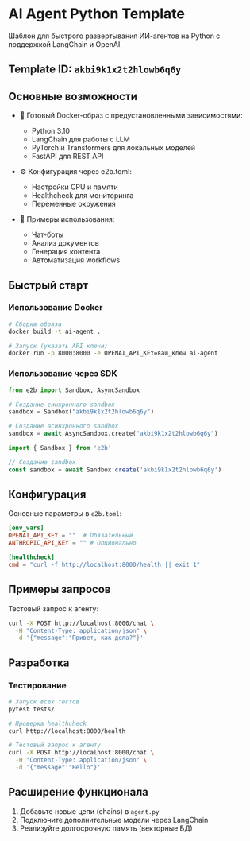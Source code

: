 # AI Agent Python Template

Шаблон для быстрого развертывания ИИ-агентов на Python с поддержкой LangChain и OpenAI.

## Template ID: `akbi9k1x2t2hlowb6q6y`

## Основные возможности

- 🐳 Готовый Docker-образ с предустановленными зависимостями:
  - Python 3.10
  - LangChain для работы с LLM
  - PyTorch и Transformers для локальных моделей
  - FastAPI для REST API

- ⚙️ Конфигурация через e2b.toml:
  - Настройки CPU и памяти
  - Healthcheck для мониторинга
  - Переменные окружения

- 🤖 Примеры использования:
  - Чат-боты
  - Анализ документов
  - Генерация контента
  - Автоматизация workflows

## Быстрый старт

### Использование Docker
```bash
# Сборка образа
docker build -t ai-agent .

# Запуск (указать API ключи)
docker run -p 8000:8000 -e OPENAI_API_KEY=ваш_ключ ai-agent
```

### Использование через SDK
```python
from e2b import Sandbox, AsyncSandbox

# Создание синхронного sandbox
sandbox = Sandbox("akbi9k1x2t2hlowb6q6y")

# Создание асинхронного sandbox
sandbox = await AsyncSandbox.create("akbi9k1x2t2hlowb6q6y")
```

```javascript
import { Sandbox } from 'e2b'

// Создание sandbox
const sandbox = await Sandbox.create('akbi9k1x2t2hlowb6q6y')
```

## Конфигурация

Основные параметры в `e2b.toml`:

```toml
[env_vars]
OPENAI_API_KEY = ""  # Обязательный
ANTHROPIC_API_KEY = "" # Опционально

[healthcheck]
cmd = "curl -f http://localhost:8000/health || exit 1"
```

## Примеры запросов

Тестовый запрос к агенту:
```bash
curl -X POST http://localhost:8000/chat \
  -H "Content-Type: application/json" \
  -d '{"message":"Привет, как дела?"}'
```

## Разработка

### Тестирование
```bash
# Запуск всех тестов
pytest tests/

# Проверка healthcheck
curl http://localhost:8000/health

# Тестовый запрос к агенту
curl -X POST http://localhost:8000/chat \
  -H "Content-Type: application/json" \
  -d '{"message":"Hello"}'
```

## Расширение функционала

1. Добавьте новые цепи (chains) в `agent.py`
2. Подключите дополнительные модели через LangChain
3. Реализуйте долгосрочную память (векторные БД)